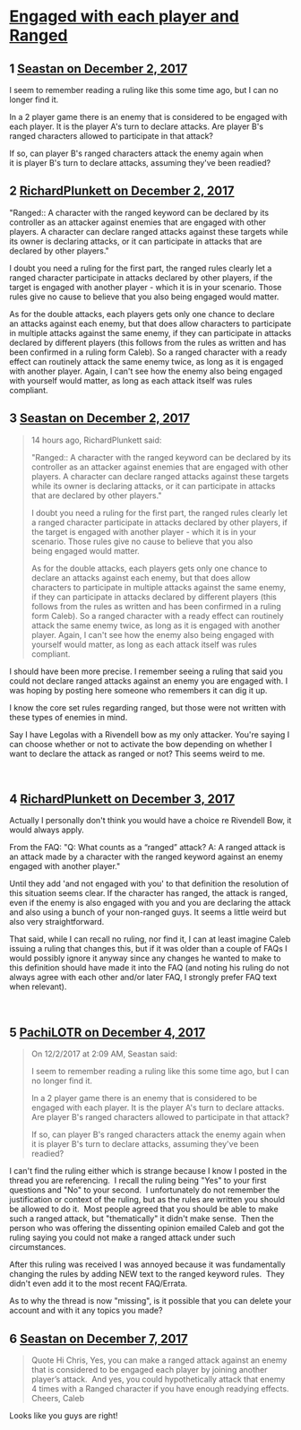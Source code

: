 # [Engaged with each player and Ranged](https://community.fantasyflightgames.com/topic/264395-engaged-with-each-player-and-ranged/)

## 1 [Seastan on December 2, 2017](https://community.fantasyflightgames.com/topic/264395-engaged-with-each-player-and-ranged/?do=findComment&comment=3105940)

I seem to remember reading a ruling like this some time ago, but I can no longer find it.

In a 2 player game there is an enemy that is considered to be engaged with each player. It is the player A's turn to declare attacks. Are player B's ranged characters allowed to participate in that attack? 

If so, can player B's ranged characters attack the enemy again when it is player B's turn to declare attacks, assuming they've been readied?

## 2 [RichardPlunkett on December 2, 2017](https://community.fantasyflightgames.com/topic/264395-engaged-with-each-player-and-ranged/?do=findComment&comment=3105963)

"Ranged:: A character with the ranged keyword can be declared by its controller as an attacker against enemies that are engaged with other players. A character can declare ranged attacks against these targets while its owner is declaring attacks, or it can participate in attacks that are declared by other players."

I doubt you need a ruling for the first part, the ranged rules clearly let a ranged character participate in attacks declared by other players, if the target is engaged with another player - which it is in your scenario. Those rules give no cause to believe that you also being engaged would matter.

As for the double attacks, each players gets only one chance to declare an attacks against each enemy, but that does allow characters to participate in multiple attacks against the same enemy, if they can participate in attacks declared by different players (this follows from the rules as written and has been confirmed in a ruling form Caleb). So a ranged character with a ready effect can routinely attack the same enemy twice, as long as it is engaged with another player. Again, I can't see how the enemy also being engaged with yourself would matter, as long as each attack itself was rules compliant.

## 3 [Seastan on December 2, 2017](https://community.fantasyflightgames.com/topic/264395-engaged-with-each-player-and-ranged/?do=findComment&comment=3106619)

> 14 hours ago, RichardPlunkett said:
> 
> "Ranged:: A character with the ranged keyword can be declared by its controller as an attacker against enemies that are engaged with other players. A character can declare ranged attacks against these targets while its owner is declaring attacks, or it can participate in attacks that are declared by other players."
> 
> I doubt you need a ruling for the first part, the ranged rules clearly let a ranged character participate in attacks declared by other players, if the target is engaged with another player - which it is in your scenario. Those rules give no cause to believe that you also being engaged would matter.
> 
> As for the double attacks, each players gets only one chance to declare an attacks against each enemy, but that does allow characters to participate in multiple attacks against the same enemy, if they can participate in attacks declared by different players (this follows from the rules as written and has been confirmed in a ruling form Caleb). So a ranged character with a ready effect can routinely attack the same enemy twice, as long as it is engaged with another player. Again, I can't see how the enemy also being engaged with yourself would matter, as long as each attack itself was rules compliant.

I should have been more precise. I remember seeing a ruling that said you could not declare ranged attacks against an enemy you are engaged with. I was hoping by posting here someone who remembers it can dig it up.

I know the core set rules regarding ranged, but those were not written with these types of enemies in mind.

Say I have Legolas with a Rivendell bow as my only attacker. You're saying I can choose whether or not to activate the bow depending on whether I want to declare the attack as ranged or not? This seems weird to me.

 

## 4 [RichardPlunkett on December 3, 2017](https://community.fantasyflightgames.com/topic/264395-engaged-with-each-player-and-ranged/?do=findComment&comment=3106667)

Actually I personally don't think you would have a choice re Rivendell Bow, it would always apply.

From the FAQ: "Q: What counts as a “ranged” attack? A: A ranged attack is an attack made by a character with the ranged keyword against an enemy engaged with another player."

Until they add 'and not engaged with you' to that definition the resolution of this situation seems clear. If the character has ranged, the attack is ranged, even if the enemy is also engaged with you and you are declaring the attack and also using a bunch of your non-ranged guys. It seems a little weird but also very straightforward.

That said, while I can recall no ruling, nor find it, I can at least imagine Caleb issuing a ruling that changes this, but if it was older than a couple of FAQs I would possibly ignore it anyway since any changes he wanted to make to this definition should have made it into the FAQ (and noting his ruling do not always agree with each other and/or later FAQ, I strongly prefer FAQ text when relevant).

 

## 5 [PachiLOTR on December 4, 2017](https://community.fantasyflightgames.com/topic/264395-engaged-with-each-player-and-ranged/?do=findComment&comment=3109463)

> On 12/2/2017 at 2:09 AM, Seastan said:
> 
> I seem to remember reading a ruling like this some time ago, but I can no longer find it.
> 
> In a 2 player game there is an enemy that is considered to be engaged with each player. It is the player A's turn to declare attacks. Are player B's ranged characters allowed to participate in that attack? 
> 
> If so, can player B's ranged characters attack the enemy again when it is player B's turn to declare attacks, assuming they've been readied?

I can't find the ruling either which is strange because I know I posted in the thread you are referencing.  I recall the ruling being "Yes" to your first questions and "No" to your second.  I unfortunately do not remember the justification or context of the ruling, but as the rules are written you should be allowed to do it.  Most people agreed that you should be able to make such a ranged attack, but "thematically" it didn't make sense.  Then the person who was offering the dissenting opinion emailed Caleb and got the ruling saying you could not make a ranged attack under such circumstances.

After this ruling was received I was annoyed because it was fundamentally changing the rules by adding NEW text to the ranged keyword rules.  They didn't even add it to the most recent FAQ/Errata.

As to why the thread is now "missing", is it possible that you can delete your account and with it any topics you made? 

## 6 [Seastan on December 7, 2017](https://community.fantasyflightgames.com/topic/264395-engaged-with-each-player-and-ranged/?do=findComment&comment=3113289)

> Quote
> Hi Chris,
> Yes, you can make a ranged attack against an enemy that is considered to be engaged each player by joining another player’s attack. 
> And yes, you could hypothetically attack that enemy 4 times with a Ranged character if you have enough readying effects.
> Cheers,
> Caleb

Looks like you guys are right!

 

 


